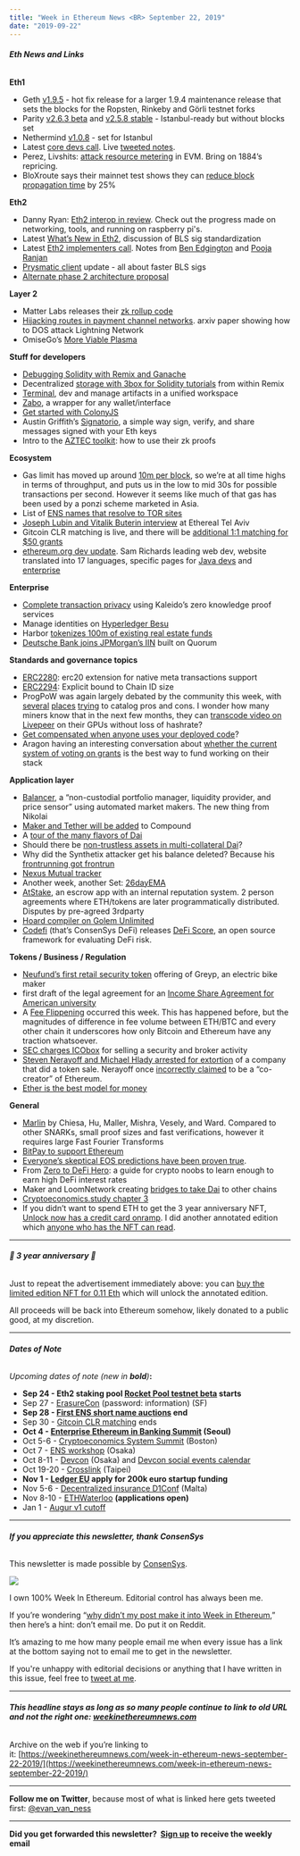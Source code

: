 ```yaml
---
title: "Week in Ethereum News <BR> September 22, 2019"
date: "2019-09-22"
---
```


###### **Eth News and Links**

**Eth1**

- Geth [v1.9.5](https://github.com/ethereum/go-ethereum/releases/tag/v1.9.5) - hot fix release for a larger 1.9.4 maintenance release that sets the blocks for the Ropsten, Rinkeby and Görli testnet forks
- Parity [v2.6.3 beta](https://github.com/paritytech/parity-ethereum/releases/tag/v2.6.3) and [v2.5.8 stable](https://github.com/paritytech/parity-ethereum/releases/tag/v2.5.8) - Istanbul-ready but without blocks set
- Nethermind [v1.0.8](https://github.com/NethermindEth/nethermind/releases/tag/1.0.8) - set for Istanbul
- Latest [core devs call](https://www.youtube.com/watch?v=OjJd2G0pmeM). Live [tweeted notes](https://twitter.com/TimBeiko/status/1175049798975741952).
- Perez, Livshits: [attack resource metering](https://arxiv.org/abs/1909.07220) in EVM. Bring on 1884’s repricing.
- BloXroute says their mainnet test shows they can [reduce block propagation time](https://medium.com/bloxroute/ethereum-miner-test-results-8fbee68b7088) by 25%

**Eth2**

- Danny Ryan: [Eth2 interop in review](https://blog.ethereum.org/2019/09/19/eth2-interop-in-review/). Check out the progress made on networking, tools, and running on raspberry pi's.
- Latest [What’s New in Eth2](https://notes.ethereum.org/@ChihChengLiang/Sk8Zs--CQ/https%3A%2F%2Fbenjaminion.xyz%2Fnewineth2%2F20190920.html?type=book), discussion of BLS sig standardization
- Latest [Eth2 implementers call](https://www.youtube.com/watch?v=pEdqjXO6euY). Notes from [Ben Edgington](https://docs.google.com/document/d/1tTeEwHoOL3twseTsoZwBvjMlqjgZngF8a6-5Krs49so/edit) and [Pooja Ranjan](https://github.com/ethereum/eth2.0-pm/blob/213decb59f9f78d0791b6273332b6aa11e760122/eth2.0-implementers-calls/call_025.md)
- [Prysmatic client](https://medium.com/prysmatic-labs/ethereum-2-0-development-update-35-prysmatic-labs-d1f7515000cd) update - all about faster BLS sigs
- [Alternate phase 2 architecture proposal](https://notes.ethereum.org/YNnC-fakRxixbMCTEnNDXQ?view)

**Layer 2**

- Matter Labs releases their [zk rollup code](https://github.com/matter-labs/rollup)
- [Hijacking routes in payment channel networks](https://arxiv.org/pdf/1909.06890.pdf). arxiv paper showing how to DOS attack Lightning Network
- OmiseGo’s [More Viable Plasma](https://omisego.co/blog/omisego-more-viable-plasma-morevp)

**Stuff for developers**

- [Debugging Solidity with Remix and Ganache](https://medium.com/authereum/debugging-solidity-with-a-gui-remix-and-ganache-c6c16488fcfd)
- Decentralized [storage with 3box for Solidity tutorials](https://medium.com/remix-ide/intro-to-remix-workshop-c14733bdd60c) from within Remix
- [Terminal](https://blog.terminal.co/intro-to-terminal/), dev and manage artifacts in a unified workspace
- [Zabo](https://www.reddit.com/r/ethereum/comments/d5ie05/zabo/), a wrapper for any wallet/interface
- [Get started with ColonyJS](https://kauri.io/article/6325600fdb894517832a26a9cf0babc1/v3/get-started-with-colonyjs)
- Austin Griffith’s [Signatorio](https://twitter.com/austingriffith/status/1175085312659222528), a simple way sign, verify, and share messages signed with your Eth keys
- Intro to the [AZTEC toolkit](https://medium.com/aztec-protocol/the-aztec-toolkit-an-introduction-c4a5d6714c48): how to use their zk proofs

**Ecosystem**

- Gas limit has moved up around [10m per block](https://etherscan.io/chart/gaslimit), so we’re at all time highs in terms of throughput, and puts us in the low to mid 30s for possible transactions per second. However it seems like much of that gas has been used by a ponzi scheme marketed in Asia.
- List of [ENS names that resolve to TOR sites](https://medium.com/the-ethereum-name-service/list-of-ens-names-that-resolve-to-tor-onion-websites-99140a4c674f)
- [Joseph Lubin and Vitalik Buterin interview](https://www.youtube.com/watch?v=wDB4Ntj-RCE&t=3s) at Ethereal Tel Aviv
- Gitcoin CLR matching is live, and there will be [additional 1:1 matching for $50 grants](https://twitter.com/meeseeking/status/1173662455857389568)
- [ethereum.org dev update](https://blog.ethereum.org/2019/09/18/Development-Update-0-Ethereum.org/). Sam Richards leading web dev, website translated into 17 languages, specific pages for [Java devs](https://ethereum.org/java/) and [enterprise](https://ethereum.org/enterprise/)

**Enterprise**

- [Complete transaction privacy](https://kaleido.io/new-zero-knowledge-proof-services/) using Kaleido’s zero knowledge proof services
- Manage identities on [Hyperledger Besu](https://blog.monetha.io/guide-hyperledger-pantheon-digital-identity/)
- Harbor [tokenizes 100m of existing real estate funds](https://www.coindesk.com/harbor-tokenizes-real-estate-funds-worth-100-million-on-ethereum)
- [Deutsche Bank joins JPMorgan’s IIN](https://www.coindesk.com/deutsche-bank-joins-jpmorgans-crypto-payments-network) built on Quorum

**Standards and governance topics**

- [ERC2280](https://github.com/ethereum/EIPs/blob/51ebee319f2a8cc82ba9f04f1546d8cb1c9b06ff/EIPS/eip-2280.md): erc20 extension for native meta transactions support
- [ERC2294](https://github.com/ethereum/EIPs/issues/2294): Explicit bound to Chain ID size
- ProgPoW was again largely debated by the community this week, with [several](https://www.kialo.com/ethereum-and-programmatic-proof-of-work-progpow-30878) [places](https://trello.com/b/KrD25QI5/progpow) [trying](https://www.reddit.com/r/ethereum/comments/d5y8hi/request_for_community_comment_progpow_arguments/) to catalog pros and cons. I wonder how many miners know that in the next few months, they can [transcode video on Livepeer](https://medium.com/livepeer-blog/september-livepeer-ecosystem-update-34db639c0281) on their GPUs without loss of hashrate?
- [Get compensated when anyone uses your deployed code](https://ethresear.ch/t/developer-incentivization-in-protocol-contract-author-fee-rebates/6179)?
- Aragon having an interesting conversation about [whether the current system of voting on grants](https://forum.aragon.org/t/birds-of-a-feather/1277) is the best way to fund working on their stack

**Application layer**

- [Balancer](https://balancer.finance/whitepaper.html), a “non-custodial portfolio manager, liquidity provider, and price sensor” using automated market makers. The new thing from Nikolai
- [Maker and Tether will be added](https://compound.substack.com/p/vote-results-etherscan-and-coinbase) to Compound
- A [tour of the many flavors of Dai](https://medium.com/bzxnetwork/a-tour-of-the-varieties-of-dai-9ff155f7666c)
- Should there be [non-trustless assets in multi-collateral Dai](https://www.reddit.com/r/ethfinance/comments/d6y6mx/including_nontrustless_assets_in_mcd_a_hidden/)?
- Why did the Synthetix attacker get his balance deleted? Because his [frontrunning got frontrun](https://www.reddit.com/r/ethereum/comments/d4ulz0/addressing_claims_of_synthetix_deleted_balances/)
- [Nexus Mutual tracker](https://nexustracker.io/)
- Another week, another Set: [26dayEMA](https://medium.com/set-protocol/introducing-the-eth-26-day-ema-crossover-set-27cce2f08197)
- [AtStake](https://www.reddit.com/r/ethereum/comments/d62xod/looking_for_feedback_on_my_escrow_general/), an escrow app with an internal reputation system. 2 person agreements where ETH/tokens are later programmatically distributed. Disputes by pre-agreed 3rdparty
- [Hoard compiler on Golem Unlimited](https://blog.golemproject.net/hoard-compiler-on-gu-veni-vidi-vici/)
- [Codefi](https://media.consensys.net/introducing-consensys-codefi-the-blockchain-operating-system-for-global-commerce-and-finance-effbac4d91f2) (that’s ConsenSys DeFi) releases [DeFi Score](https://media.consensys.net/introducing-the-defi-score-an-open-source-methodology-to-evaluate-code-and-financial-risk-in-defi-6c8616de791c), an open source framework for evaluating DeFi risk.

**Tokens / Business / Regulation**

- [Neufund’s first retail security token](https://blog.neufund.org/the-first-retail-offering-on-neufund-starts-today-61d8235c7524) offering of Greyp, an electric bike maker
- first draft of the legal agreement for an [Income Share Agreement for American university](https://twitter.com/onggunhao/status/1175430122209517570)
- A [Fee Flippening](https://www.reddit.com/r/ethfinance/comments/d5w4we/ethereum_has_flipped_bitcoin_in_daily_fees_eth/) occurred this week. This has happened before, but the magnitudes of difference in fee volume between ETH/BTC and every other chain it underscores how only Bitcoin and Ethereum have any traction whatsoever.
- [SEC charges ICObox](https://www.sec.gov/news/press-release/2019-181) for selling a security and broker activity
- [Steven Nerayoff and Michael Hlady arrested for extortion](https://www.justice.gov/usao-edny/pr/two-arrested-extortion-startup-cryptocurrency-company) of a company that did a token sale. Nerayoff once [incorrectly claimed](https://www.reddit.com/r/ethtrader/comments/7p5o3a/psa_steven_nerayoff_is_not_a_cocreator_of/) to be a “co-creator” of Ethereum.
- [Ether is the best model for money](https://thedefiant.substack.com/p/ether-is-the-best-model-for-money)

**General**

- [Marlin](https://www.benthamsgaze.org/2019/09/19/a-marlin-is-one-of-the-fastest-snarks-in-the-ocean/) by Chiesa, Hu, Maller, Mishra, Vesely, and Ward. Compared to other SNARKs, small proof sizes and fast verifications, however it requires large Fast Fourier Transforms
- [BitPay to support Ethereum](https://bitpay.com/blog/bitpay-will-support-ethereum/)
- [Everyone’s skeptical EOS predictions have been proven true](https://www.coindesk.com/everyones-worst-fears-about-eos-are-proving-true).
- From [Zero to DeFi Hero](https://defipulse.com/blog/zero-to-defi-cdai/): a guide for crypto noobs to learn enough to earn high DeFi interest rates
- Maker and LoomNetwork creating [bridges to take Dai](https://medium.com/loom-network/making-a-multichain-dai-maker-and-loom-network-to-build-dai-gateways-to-tron-binance-and-other-39ca20bd2a1d) to other chains
- [Cryptoeconomics.study chapter 3](https://www.youtube.com/watch?v=4tlaM53H4hc)
- If you didn’t want to spend ETH to get the 3 year anniversary NFT, [Unlock now has a credit card onramp](https://unlock-protocol.com/blog/unlock-user-accounts/). I did another annotated edition which [anyone who has the NFT can read](https://weekinethereumnews.com/three-year-anniversary-edition/).

* * *

###### **🎂 3 year anniversary 🎂**

Just to repeat the advertisement immediately above: you can [buy the limited edition NFT for 0.11 Eth](https://weekinethereumnews.com/three-year-anniversary-edition/) which will unlock the annotated edition.

All proceeds will be back into Ethereum somehow, likely donated to a public good, at my discretion.

* * *

###### **Dates of Note**

_Upcoming dates of note (new in **bold**)_**:**

- **Sep 24 - Eth2 staking pool [Rocket Pool testnet beta](https://medium.com/rocket-pool/rocket-pool-beta-v2-guide-cc68ddf90e61) starts**
- Sep 27 - [ErasureCon](https://erasure.xxx/con) (password: information) (SF)
- **Sep 28 - [First ENS short name auctions](https://opensea.io/ens) end**
- Sep 30 - [Gitcoin CLR matching](https://gitcoin.co/blog/gitcoins-q3-match-100k-to-oss-projects/) ends
- **Oct 4 - [Enterprise Ethereum in Banking Summit](https://www.meetup.com/Seoul-Ethereum-Meetup/events/264911728/) (Seoul)**
- Oct 5-6 - [Cryptoeconomics System Summit](https://cryptoresearch.pubpub.org/) (Boston)
- Oct 7 - [ENS workshop](https://medium.com/the-ethereum-name-service/ens-workshop-applications-are-now-open-f46db6c63384) (Osaka)
- Oct 8-11 - [Devcon](https://devcon.org/) (Osaka) and [Devcon social events calendar](http://osaka.kickback.events/events/)
- Oct 19-20 - [Crosslink](https://crosslink.taipei/) (Taipei)
- **Nov 1 - [Ledger EU](https://ledgerproject.eu/) apply for 200k euro startup funding**
- Nov 5-6 - [Decentralized insurance D1Conf](https://blog.etherisc.com/d1conf-2019-to-focus-on-blockchain-adoption-november-5-6th-in-malta-3b8b582ac7b4) (Malta)
- Nov 8-10 - [ETHWaterloo](https://ethwaterloo.com/) **(applications open)**
- Jan 1 - [Augur v1 cutoff](https://www.augur.net/blog/v1-cutoff-update/)

* * *

###### **If you appreciate this newsletter, thank ConsenSys**

This newsletter is made possible by [ConsenSys](https://consensys.net/).  

[![](https://cdn.substack.com/image/fetch/w_1100,c_limit,f_auto,q_auto:good/https%3A%2F%2Fbucketeer-e05bbc84-baa3-437e-9518-adb32be77984.s3.amazonaws.com%2Fpublic%2Fimages%2F08f1b2fd-57e2-4d4b-bd42-730c769114be_240x240.jpeg)](https://cdn.substack.com/image/fetch/c_limit,f_auto,q_auto:good/https%3A%2F%2Fbucketeer-e05bbc84-baa3-437e-9518-adb32be77984.s3.amazonaws.com%2Fpublic%2Fimages%2F08f1b2fd-57e2-4d4b-bd42-730c769114be_240x240.jpeg)

I own 100% Week In Ethereum. Editorial control has always been me.

If you’re wondering “[why didn’t my post make it into Week in Ethereum](https://www.evanvanness.com/post/179914035841/why-didnt-my-post-make-the-newsletter),” then here’s a hint: don’t email me. Do put it on Reddit.

It’s amazing to me how many people email me when every issue has a link at the bottom saying not to email me to get in the newsletter.

If you're unhappy with editorial decisions or anything that I have written in this issue, feel free to [tweet at me](https://twitter.com/evan_van_ness).

* * *

###### **This headline stays as long as so many people continue to link to old URL and not the right one: [weekinethereumnews.com](https://weekinethereumnews.com/)**

Archive on the web if you’re linking to it: [https://weekinethereumnews.com/week-in-ethereum-news-september-22-2019/](https://weekinethereumnews.com/week-in-ethereum-news-september-22-2019/)

* * *

**Follow me on Twitter**, because most of what is linked here gets tweeted first: [@evan\_van\_ness](https://twitter.com/evan_van_ness)

* * *

**Did you get forwarded this newsletter?  [Sign up](https://weekinethereum.substack.com/subscribe#about) to receive the weekly email**
